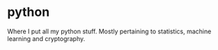 # python
Where I put all my python stuff. Mostly pertaining to statistics, machine learning and cryptography.
